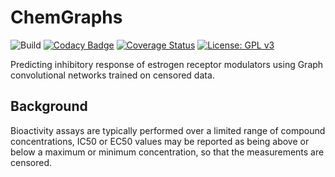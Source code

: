 # ChemGraphs
![Build](https://img.shields.io/travis/alejogiley/chemgraphs.svg)
[![Codacy Badge](https://app.codacy.com/project/badge/Grade/a968993d062d479b8984e06017ebe950)](https://www.codacy.com/gh/alejogiley/ChemGraphs/dashboard?utm_source=github.com&amp;utm_medium=referral&amp;utm_content=alejogiley/ChemGraphs&amp;utm_campaign=Badge_Grade)
[![Coverage Status](https://coveralls.io/repos/github/alejogiley/ChemGraphs/badge.svg?branch=prototype)](https://coveralls.io/github/alejogiley/ChemGraphs?branch=prototype)
[![License: GPL v3](https://img.shields.io/badge/License-GPLv3-blue.svg)](https://www.gnu.org/licenses/gpl-3.0)

Predicting inhibitory response of estrogen receptor modulators using Graph convolutional networks trained on censored data.

## Background

Bioactivity assays are typically performed over a limited range of compound concentrations, IC50 or EC50 values may be reported as being above or below a maximum or minimum concentration, so that the measurements are censored.
